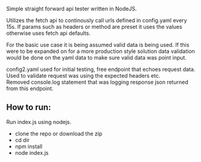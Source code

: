 Simple straight forward api tester written in NodeJS.

Utilizes the fetch api to continously call urls defined in config.yaml every 15s.  If params such as headers or method are preset it uses the values otherwise uses fetch api defaults.

For the basic use case it is being assumed valid data is being used.  If this were to be expanded on for a more production style solution data validation would be done on the yaml data to make sure valid data was point input.

config2.yaml used for initial testing, free endpoint that echoes request data.  Used to validate request was using the expected headers etc.  
Removed console.log statement that was logging response json returned from this endpoint.

How to run:
-----------
Run index.js using nodejs.

- clone the repo or download the zip
- cd dir
- npm install
- node index.js
